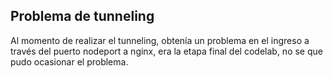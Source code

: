## Problema de tunneling
Al momento de realizar el tunneling, obtenía un problema en el ingreso a través del puerto nodeport a nginx, era la etapa final del codelab, no se que pudo ocasionar el problema.